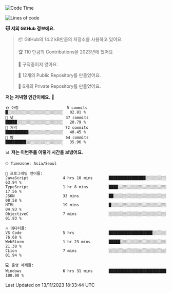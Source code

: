   <!--START_SECTION:waka-->
![Code Time](http://img.shields.io/badge/Code%20Time-262%20hrs%2026%20mins-blue)

![Lines of code](https://img.shields.io/badge/%EC%A0%80%EB%8A%94%20%EC%97%AC%ED%83%9C%EA%B9%8C%EC%A7%80%20-202.3%20thousand%20%EC%A4%84%EC%9D%98%20%EC%BD%94%EB%93%9C%EB%A5%BC%20%EC%9E%91%EC%84%B1%ED%96%88%EC%96%B4%EC%9A%94.-blue)

**🐱 저의 GitHub 정보에요.** 

> 📦 GitHub의 14.2 kB만큼의 저장소를 사용하고 있어요. 
 > 
> 🏆 110 만큼의 Contributions을 2023년에 했어요
 > 
> 🚫 구직중이지 않아요.
 > 
> 📜 12개의 Public Repository를 만들었어요. 
 > 
> 🔑 6개의 Private Repository를 만들었어요. 
 > 
**저는 저녁형 인간이에요. 🦉** 

```text
🌞 아침                     5 commits           █░░░░░░░░░░░░░░░░░░░░░░░░   02.81 % 
🌆 낮　                     37 commits          █████░░░░░░░░░░░░░░░░░░░░   20.79 % 
🌃 저녁                     72 commits          ██████████░░░░░░░░░░░░░░░   40.45 % 
🌙 밤　                     64 commits          █████████░░░░░░░░░░░░░░░░   35.96 % 
```


📊 **저는 이번주를 이렇게 시간을 보냈어요.** 

```text
🕑︎ Timezone: Asia/Seoul

💬 프로그래밍 언어들: 
JavaScript               4 hrs 10 mins       ████████████████░░░░░░░░░   63.94 % 
TypeScript               1 hr 8 mins         ████░░░░░░░░░░░░░░░░░░░░░   17.56 % 
JSON                     33 mins             ██░░░░░░░░░░░░░░░░░░░░░░░   08.58 % 
HTML                     19 mins             █░░░░░░░░░░░░░░░░░░░░░░░░   04.93 % 
ObjectiveC               7 mins              ░░░░░░░░░░░░░░░░░░░░░░░░░   01.93 % 

🔥 에디터들: 
VS Code                  5 hrs               ███████████████████░░░░░░   76.68 % 
WebStorm                 1 hr 23 mins        █████░░░░░░░░░░░░░░░░░░░░   21.38 % 
CLion                    7 mins              ░░░░░░░░░░░░░░░░░░░░░░░░░   01.94 % 

💻 운영 체제들: 
Windows                  6 hrs 31 mins       █████████████████████████   100.00 % 
```


 Last Updated on 13/11/2023 18:33:44 UTC
<!--END_SECTION:waka-->
